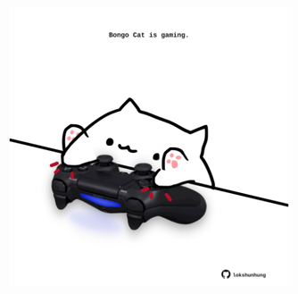 <!-- built at 31/08/2023, 21:00:42 UTC -->
<p align="center">
  <img width="500" height="500" src="./ReadmeImage.svg">
</p>
